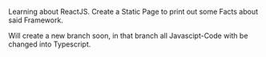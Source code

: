 Learning about ReactJS. Create a Static Page to print out some Facts about said Framework.

Will create a new branch soon, in that branch all Javascipt-Code with be changed into Typescript.
